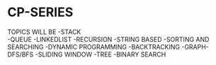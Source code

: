 # CP-SERIES
TOPICS WILL BE
-STACK <br>
-QUEUE
-LINKEDLIST
-RECURSION
-STRING BASED
-SORTING AND SEARCHING
-DYNAMIC PROGRAMMING
-BACKTRACKING
-GRAPH-DFS/BFS
-SLIDING WINDOW 
-TREE
-BINARY SEARCH
